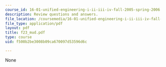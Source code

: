 ```yaml
---
course_id: 16-01-unified-engineering-i-ii-iii-iv-fall-2005-spring-2006
description: Review questions and answers.
file_location: /coursemedia/16-01-unified-engineering-i-ii-iii-iv-fall-2005-spring-2006/f500b2be3008b09ca670097d53596d6c_f23_mud.pdf
file_type: application/pdf
layout: pdf
title: f23_mud.pdf
type: course
uid: f500b2be3008b09ca670097d53596d6c

---
```

None